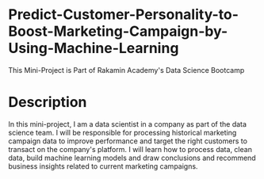 # Predict-Customer-Personality-to-Boost-Marketing-Campaign-by-Using-Machine-Learning
This Mini-Project is Part of Rakamin Academy's Data Science Bootcamp

# Description
In this mini-project, I am a data scientist in a company as part of the data science team.
I will be responsible for processing historical marketing campaign data to improve performance and target the right customers to transact on the company's platform.
I will learn how to process data, clean data, build machine learning models and draw conclusions and recommend business insights related to current marketing campaigns.
